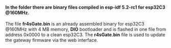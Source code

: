 #### In the folder there are binary files compiled in esp-idf 5.2-rc1 for esp32C3 @160MHz.<br>
The file **fr4sGate.bin** is an already assembled binary for esp32C3 @160MHz with 4 MB memory, **DIO** bootloader and is flashed in one file from address 0x0000 to a clean esp32C3. The **r4sGate.bin** file is used to update the gateway firmware via the web interface.
